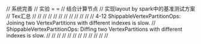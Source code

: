 
// 系统完善
// 实验 = =
// 结合计算节点
// 实现layout by spark中的基准测试方案
// Tex汇总
//
//
//
//
//
//
//
//
//
//
//
// 4-12 ShippableVertexPartitionOps: Joining two VertexPartitions with different indexes is slow.
//      ShippableVertexPartitionOps: Diffing two VertexPartitions with different indexes is slow.
//
//
//
//
//
//
//
//
//
//
//
//


